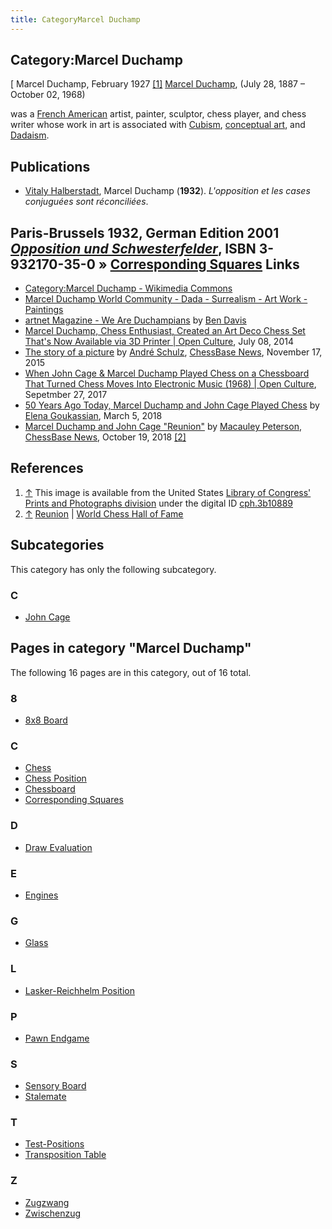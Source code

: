 ```yaml
---
title: CategoryMarcel Duchamp
---
```

## Category:Marcel Duchamp



\[ Marcel Duchamp, February 1927 <a id="cite-note-1" href="#cite-ref-1">[1]</a>
[Marcel Duchamp](https://en.wikipedia.org/wiki/Marcel_Duchamp), (July 28, 1887 – October 02, 1968)

was a [French American](https://en.wikipedia.org/wiki/French_Americans) artist, painter, sculptor, chess player, and chess writer whose work in art is associated with [Cubism](https://en.wikipedia.org/wiki/Cubism), [conceptual art](https://en.wikipedia.org/wiki/Conceptual_art), and [Dadaism](https://en.wikipedia.org/wiki/Dada).

## Publications

- [Vitaly Halberstadt](https://en.wikipedia.org/wiki/Vitaly_Halberstadt), Marcel Duchamp (**1932**). *L'opposition et les cases conjuguées sont réconciliées*.

## Paris-Brussels 1932, German Edition 2001 *[Opposition und Schwesterfelder](http://www.buecher-nach-isbn.info/3-608/3608500359-Opposition-und-Schwesterfelder-Marcel-Duchamp-Vitali-Halberstadt-3-608-50035-9.html)*, ISBN 3-932170-35-0 » [Corresponding Squares](Corresponding_Squares "Corresponding Squares") Links

- [Category:Marcel Duchamp - Wikimedia Commons](https://commons.wikimedia.org/wiki/Category:Marcel_Duchamp)
- [Marcel Duchamp World Community - Dada - Surrealism - Art Work - Paintings](http://www.marcelduchamp.net/)
- [artnet Magazine - We Are Duchampians](http://www.artnet.com/magazineus/reviews/davis/davis11-1-05.asp) by [Ben Davis](<https://en.wikipedia.org/wiki/Ben_Davis_(art_critic)>)
- [Marcel Duchamp, Chess Enthusiast, Created an Art Deco Chess Set That's Now Available via 3D Printer | Open Culture](http://www.openculture.com/2014/07/marcel-duchamps-art-deco-chess-set.html), July 08, 2014
- [The story of a picture](https://en.chessbase.com/post/the-story-of-a-picture) by [André Schulz](https://en.chessbase.com/author/andre-schulz), [ChessBase News](ChessBase "ChessBase"), November 17, 2015
- [When John Cage & Marcel Duchamp Played Chess on a Chessboard That Turned Chess Moves Into Electronic Music (1968) | Open Culture](http://www.openculture.com/2017/09/when-john-cage-marcel-duchamp-played-chess-on-a-chessboard-that-turned-chess-moves-into-electronic-music-1968.html), Sepetmber 27, 2017
- [50 Years Ago Today, Marcel Duchamp and John Cage Played Chess](https://hyperallergic.com/424124/marcel-duchamp-john-cage-reunion-chess-toronto/) by [Elena Goukassian](https://hyperallergic.com/author/elena-goukassian/), March 5, 2018
- [Marcel Duchamp and John Cage "Reunion"](https://en.chessbase.com/post/50th-anniversary-of-reunion-and-the-death-of-marcel-duchamp) by [Macauley Peterson](https://en.chessbase.com/author/macauley-peterson), [ChessBase News](ChessBase "ChessBase"), October 19, 2018 <a id="cite-note-2" href="#cite-ref-2">[2]</a>

## References

1. <a id="cite-ref-1" href="#cite-note-1">↑</a> This image is available from the United States [Library of Congress'](https://en.wikipedia.org/wiki/Library_of_Congress) [Prints and Photographs division](https://www.loc.gov/rr/print/) under the digital ID [cph.3b10889](http://www.loc.gov/pictures/item/2005685099/)
1. <a id="cite-ref-2" href="#cite-note-2">↑</a> [Reunion](https://worldchesshof.org/exhibit/reunion) | [World Chess Hall of Fame](https://en.wikipedia.org/wiki/World_Chess_Hall_of_Fame)

## Subcategories

This category has only the following subcategory.

### C

- [John Cage](Category:John_Cage "Category:John Cage")

## Pages in category "Marcel Duchamp"

The following 16 pages are in this category, out of 16 total.

### 8

- [8x8 Board](8x8_Board "8x8 Board")

### C

- [Chess](Chess "Chess")
- [Chess Position](Chess_Position "Chess Position")
- [Chessboard](Chessboard "Chessboard")
- [Corresponding Squares](Corresponding_Squares "Corresponding Squares")

### D

- [Draw Evaluation](Draw_Evaluation "Draw Evaluation")

### E

- [Engines](Engines "Engines")

### G

- [Glass](Glass "Glass")

### L

- [Lasker-Reichhelm Position](Lasker-Reichhelm_Position "Lasker-Reichhelm Position")

### P

- [Pawn Endgame](Pawn_Endgame "Pawn Endgame")

### S

- [Sensory Board](Sensory_Board "Sensory Board")
- [Stalemate](Stalemate "Stalemate")

### T

- [Test-Positions](Test-Positions "Test-Positions")
- [Transposition Table](Transposition_Table "Transposition Table")

### Z

- [Zugzwang](Zugzwang "Zugzwang")
- [Zwischenzug](Zwischenzug "Zwischenzug")

